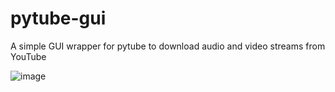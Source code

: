 # pytube-gui
A simple GUI wrapper for pytube to download audio and video streams from YouTube

![image](https://user-images.githubusercontent.com/19989521/154816259-204ecf30-31bd-4843-b57d-0712f7630735.png)


